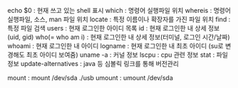 echo $0 : 현재 쓰고 있는 shell 표시
which : 명령어 실행파일 위치
whereis : 명령어 실행파일, 소스, man 파일 위치
locate : 특정 이름이나 확장자를 가진 파일 위치
find : 특정 파일 검색
users : 현재 로그인한 아이디 목록
id : 현재 로그인한 내 상세 정보(uid, gid)
who(= who am i) : 현재 로그인한 내 상세 정보(터미널, 로그인 시간/날짜)
whoami : 현재 로그인한 내 아이디
logname : 현재 로그인한 내 최초 아이디 (su로 변경해도 최초 아이디 보여줌)
uname -a : 커널 정보
lscpu : cpu 관련 정보
stat : 파일 정보
update-alternatives : java 등 심볼릭 링크를 통해 버전관리

mount : mount /dev/sda ./usb
umount : umount /dev/sda

